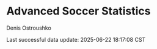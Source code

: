 # Advanced Soccer Statistics
Denis Ostroushko

<!-- gfm -->

Last successful data update: 2025-06-22 18:17:08 CST
